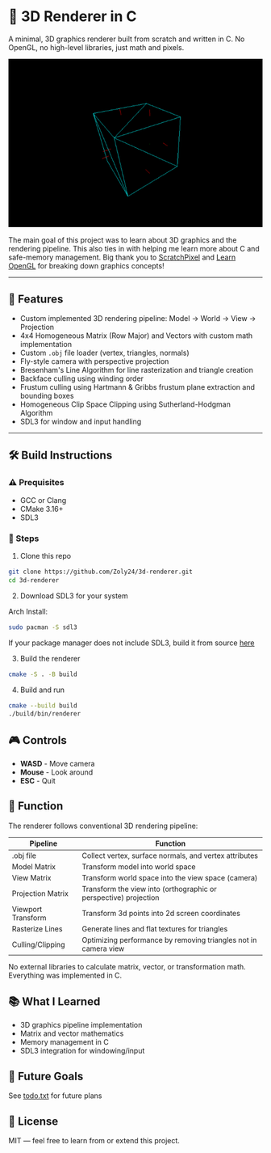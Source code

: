 # 🧊 3D Renderer in C

A minimal, 3D graphics renderer built from scratch and written in C. No OpenGL, no high-level libraries, just math and pixels.

![Wireframe cube in 3D](screenshots/wireframe-cube.png)

The main goal of this project was to learn about 3D graphics and the rendering pipeline. This also ties in with helping me learn more about C and safe-memory management. Big thank you to [ScratchPixel](https://www.scratchpixel.com) and [Learn OpenGL](https://learnopengl.com/) for breaking down graphics concepts!



---

## 🎨 Features

- Custom implemented 3D rendering pipeline: Model -> World -> View -> Projection
- 4x4 Homogeneous Matrix (Row Major) and Vectors with custom math implementation
- Custom `.obj` file loader (vertex, triangles, normals)
- Fly-style camera with perspective projection
- Bresenham's Line Algorithm for line rasterization and triangle creation
- Backface culling using winding order
- Frustum culling using Hartmann & Gribbs frustum plane extraction and bounding boxes
- Homogeneous Clip Space Clipping using Sutherland-Hodgman Algorithm
- SDL3 for window and input handling

---

## 🛠️ Build Instructions

### ⚠️ Prequisites

- GCC or Clang
- CMake 3.16+
- SDL3 

### 👟 Steps
1. Clone this repo

```bash
git clone https://github.com/Zoly24/3d-renderer.git
cd 3d-renderer
```

2. Download SDL3 for your system

Arch Install:
```bash
sudo pacman -S sdl3
```

If your package manager does not include SDL3, build it from source [here](https://github.com/libsdl-org/SDL/blob/main/INSTALL.md)

3. Build the renderer

```bash
cmake -S . -B build
```

4. Build and run
```bash
cmake --build build
./build/bin/renderer
```

## 🎮 Controls
- **WASD** - Move camera
- **Mouse** - Look around
- **ESC** - Quit

## 🧠 Function

The renderer follows conventional 3D rendering pipeline: 

|      Pipeline      |                             Function                              |
| ------------------ | ----------------------------------------------------------------- |
| .obj file          |            Collect vertex, surface normals, and vertex attributes |
| Model Matrix       |                                  Transform model into world space |
| View Matrix        |                Transform world space into the view space (camera) |
| Projection Matrix  |  Transform the view into (orthographic or perspective) projection |
| Viewport Transform |                    Transform 3d points into 2d screen coordinates |
| Rasterize Lines    |                    Generate lines and flat textures for triangles |
| Culling/Clipping   |   Optimizing performance by removing triangles not in camera view |

No external libraries to calculate matrix, vector, or transformation math. Everything was implemented in C.

## 📚 What I Learned
- 3D graphics pipeline implementation
- Matrix and vector mathematics
- Memory management in C
- SDL3 integration for windowing/input

## 🚀 Future Goals

See [todo.txt](todo.txt) for future plans

## 📄 License
MIT — feel free to learn from or extend this project.
